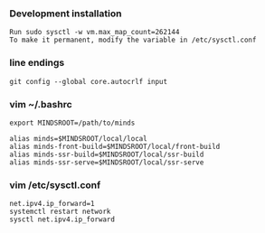### Development installation
```
Run sudo sysctl -w vm.max_map_count=262144
To make it permanent, modify the variable in /etc/sysctl.conf
```

### line endings
```
git config --global core.autocrlf input
```
### vim ~/.bashrc
```
export MINDSROOT=/path/to/minds

alias minds=$MINDSROOT/local/local
alias minds-front-build=$MINDSROOT/local/front-build
alias minds-ssr-build=$MINDSROOT/local/ssr-build
alias minds-ssr-serve=$MINDSROOT/local/ssr-serve
```
### vim /etc/sysctl.conf
```
net.ipv4.ip_forward=1
systemctl restart network
sysctl net.ipv4.ip_forward
```
